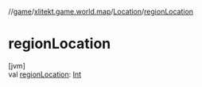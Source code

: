 //[game](../../../index.md)/[xlitekt.game.world.map](../index.md)/[Location](index.md)/[regionLocation](region-location.md)

# regionLocation

[jvm]\
val [regionLocation](region-location.md): [Int](https://kotlinlang.org/api/latest/jvm/stdlib/kotlin/-int/index.html)
